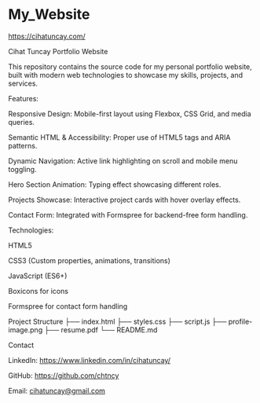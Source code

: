 # My_Website

https://cihatuncay.com/

Cihat Tuncay Portfolio Website

This repository contains the source code for my personal portfolio website, built with modern web technologies to showcase my skills, projects, and services.

Features:

Responsive Design: Mobile-first layout using Flexbox, CSS Grid, and media queries.

Semantic HTML & Accessibility: Proper use of HTML5 tags and ARIA patterns.

Dynamic Navigation: Active link highlighting on scroll and mobile menu toggling.

Hero Section Animation: Typing effect showcasing different roles.

Projects Showcase: Interactive project cards with hover overlay effects.

Contact Form: Integrated with Formspree for backend-free form handling.

Technologies:

HTML5

CSS3 (Custom properties, animations, transitions)

JavaScript (ES6+)

Boxicons for icons

Formspree for contact form handling

Project Structure
├── index.html
├── styles.css
├── script.js
├── profile-image.png
├── resume.pdf
└── README.md

Contact

LinkedIn: https://www.linkedin.com/in/cihatuncay/

GitHub: https://github.com/chtncy

Email: cihatuncay@gmail.com


